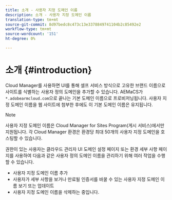 ```yaml
---
title: 소개 - 사용자 지정 도메인 이름
description: 소개 - 사용자 지정 도메인 이름
translation-type: tm+mt
source-git-commit: 8d97bedc8c473c13e3378849741104b2c85492e2
workflow-type: tm+mt
source-wordcount: '151'
ht-degree: 0%

---
```



# 소개 {#introduction}

Cloud Manager를 사용하면 UI를 통해 셀프 서비스 방식으로 고유한 브랜드 이름으로 사이트를 식별하는 사용자 정의 도메인을 추가할 수 있습니다. AEMaCS가 `*.adobearmcloud.com`으로 끝나는 기본 도메인 이름으로 프로비저닝됩니다. 사용자 지정 도메인 이름을 웹 사이트에 첨부한 후에도 이 기본 도메인 이름은 유지됩니다.

>[!NOTE]
>사용자 지정 도메인 이름은 Cloud Manager for Sites Program(게시 서비스)에서만 지원됩니다. 각 Cloud Manager 환경은 환경당 최대 50개의 사용자 지정 도메인을 호스팅할 수 있습니다.

권한이 있는 사용자는 클라우드 관리자 UI 도메인 설정 페이지 또는 환경 세부 사항 페이지를 사용하여 다음과 같은 사용자 정의 도메인 이름을 관리하기 위해 여러 작업을 수행할 수 있습니다.

* 사용자 지정 도메인 이름 추가
* 사용자가 세부 사항을 보거나 만료될 인증서를 바꿀 수 있는 사용자 지정 도메인 이름 보기 또는 업데이트
* 사용자 지정 도메인 이름을 삭제하는 중입니다.